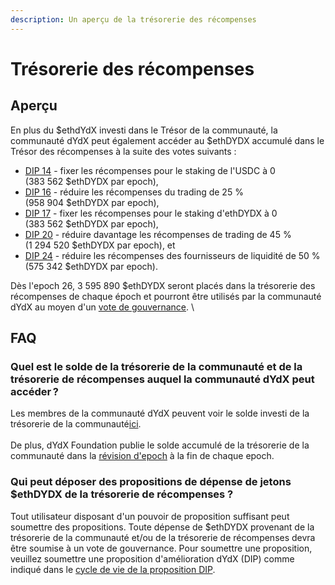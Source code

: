 ```yaml
---
description: Un aperçu de la trésorerie des récompenses
---
```


# Trésorerie des récompenses

## Aperçu

En plus du $ethdYdX investi dans le Trésor de la communauté, la communauté dYdX peut également accéder au $ethDYDX accumulé dans le Trésor des récompenses à la suite des votes suivants :

* [DIP 14](https://dydx.community/dashboard/proposal/7) - fixer les récompenses pour le staking de l'USDC à 0 (383 562 $ethDYDX par epoch),
* [DIP 16](https://dydx.community/dashboard/proposal/8) - réduire les récompenses du trading de 25 % (958 904 $ethDYDX par epoch),
* [DIP 17](https://dydx.community/dashboard/proposal/9) - fixer les récompenses pour le staking d'ethDYDX à 0 (383 562 $ethDYDX par epoch),
* [DIP 20](https://dydx.community/dashboard/proposal/11) - réduire davantage les récompenses de trading de 45 % (1 294 520 $ethDYDX par epoch), et
* [DIP 24](https://github.com/dydxfoundation/dip/blob/master/content/dips/DIP-24.md) - réduire les récompenses des fournisseurs de liquidité de 50 % (575 342 $ethDYDX par epoch).

Dès l'epoch 26, 3 595 890 $ethDYDX seront placés dans la trésorerie des récompenses de chaque époch et pourront être utilisés par la communauté dYdX au moyen d'un [vote de gouvernance](https://docs.dydx.community/dydx-governance/voting-and-governance/governance-parameters). \


## FAQ

### Quel est le solde de la trésorerie de la communauté et de la trésorerie de récompenses auquel la communauté dYdX peut accéder ?

Les membres de la communauté dYdX peuvent voir le solde investi de la trésorerie de la communauté[ici](https://dydx.shippooor.xyz/). \
\
De plus, dYdX Foundation publie le solde accumulé de la trésorerie de la communauté dans la [révision d'epoch](https://dydx.foundation/blog) à la fin de chaque epoch.

### Qui peut déposer des propositions de dépense de jetons $ethDYDX de la trésorerie de récompenses ?

Tout utilisateur disposant d'un pouvoir de proposition suffisant peut soumettre des propositions. Toute dépense de $ethDYDX provenant de la trésorerie de la communauté et/ou de la trésorerie de récompenses devra être soumise à un vote de gouvernance. Pour soumettre une proposition, veuillez soumettre une proposition d'amélioration dYdX (DIP) comme indiqué dans le [cycle de vie de la proposition DIP](../voting-and-governance/dip-proposal-lifecycle.md).
